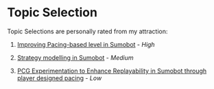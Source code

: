 # Topic Selection

Topic Selections are personally rated from my attraction:

1. [Improving Pacing-based level in Sumobot](../3_definitions/README.md#1-improving-pacing-based-level-in-sumobot) - *High*

2. [Strategy modelling in Sumobot](../3_definitions/README.md#3-strategy-modelling-in-sumobot) - *Medium*

3. [PCG Experimentation to Enhance Replayability in Sumobot through player designed pacing](../3_definitions/README.md#2-pcg-experimentation-to-enhance-replayability-in-sumobot-through-player-designed-pacing-tbd) - *Low*
